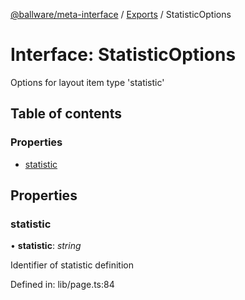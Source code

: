 [@ballware/meta-interface](../README.md) / [Exports](../modules.md) / StatisticOptions

# Interface: StatisticOptions

Options for layout item type 'statistic'

## Table of contents

### Properties

- [statistic](statisticoptions.md#statistic)

## Properties

### statistic

• **statistic**: *string*

Identifier of statistic definition

Defined in: lib/page.ts:84
